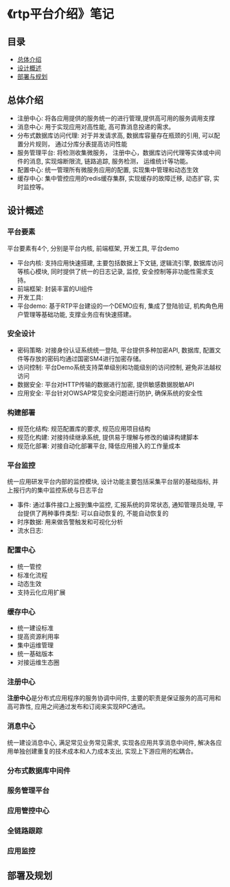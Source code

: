 # 《rtp平台介绍》笔记

## 目录

* [总体介绍](#总体介绍)
* [设计概述](#设计概述)
* [部署与规划](#部署与规划)

## 总体介绍

* 注册中心: 将各应用提供的服务统一的进行管理,提供高可用的服务调用支撑
* 消息中心: 用于实现应用对高性能, 高可靠消息投递的需求。
* 分布式数据库访问代理: 对于并发请求高, 数据库容量存在瓶颈的引用, 可以配置分片规则， 通过分库分表提高访问性能
* 服务管理平台: 将检测收集微服务， 注册中心，数据库访问代理等实体或中间件的消息, 实现熔断限流, 链路追踪, 服务检测， 运维统计等功能。
* 配置中心: 统一管理所有微服务应用的配置, 实现集中管理和动态生效
* 缓存中心: 集中管控应用的redis缓存集群, 实现缓存的故障迁移, 动态扩容, 实时监控等。

## 设计概述

### 平台要素

平台要素有4个, 分别是平台内核, 前端框架, 开发工具, 平台demo

* 平台内核:  支持应用快速搭建, 主要包括数据上下文链, 逻辑流引擎, 数据库访问等核心模块, 同时提供了统一的日志记录, 监控, 安全控制等非功能性需求支持。
* 前端框架: 封装丰富的UI组件
* 开发工具: 
* 平台demo: 基于RTP平台建设的一个DEMO应有, 集成了登陆验证, 机构角色用户管理等基础功能, 支撑业务应有快速搭建。

### 安全设计

* 密码策略: 对接身份认证系统统一登陆, 平台提供多种加密API, 数据库, 配置文件等存放的密码均通过国密SM4进行加密存储。
* 访问控制: 平台Demo系统支持菜单级别和功能级别的访问控制, 避免非法越权访问
* 数据安全: 平台对HTTP传输的数据进行加密, 提供敏感数据脱敏API
* 应用安全: 平台针对OWSAP常见安全问题进行防护, 确保系统的安全性

### 构建部署

* 规范化结构: 规范配置库的要求, 规范应用项目结构
* 规范化构建: 对接持续继承系统, 提供易于理解与修改的编译构建脚本
* 规范化部署: 对接自动化部署平台, 降低应用接入的工作量成本

### 平台监控

统一应用研发平台内部的监控模块, 设计功能主要包括采集平台层的基础指标, 并上报行内的集中监控系统与日志平台

* 事件: 通过事件接口上报到集中监控, 汇报系统的异常状态, 通知管理员处理, 平台提供了两种事件类型: 可以自动恢复的, 不能自动恢复的
* 时序数据: 用来做告警触发和可视化分析
* 流水日志: 

### 配置中心

* 统一管控
* 标准化流程
* 动态生效
* 支持云化应用扩展

### 缓存中心

* 统一建设标准
* 提高资源利用率
* 集中运维管理
* 统一基础版本
* 对接运维生态圈

### 注册中心

**注册中心**是分布式应用程序的服务协调中间件, 主要的职责是保证服务的高可用和高可靠性, 应用之间通过发布和订阅来实现RPC通讯。

### 消息中心

统一建设消息中心, 满足常见业务常见需求, 实现各应用共享消息中间件, 解决各应用单独创建重复的技术成本和人力成本支出, 实现上下游应用的松耦合。

### 分布式数据库中间件

### 服务管理平台

### 应用管控中心

### 全链路跟踪

### 应用监控

## 部署及规划

